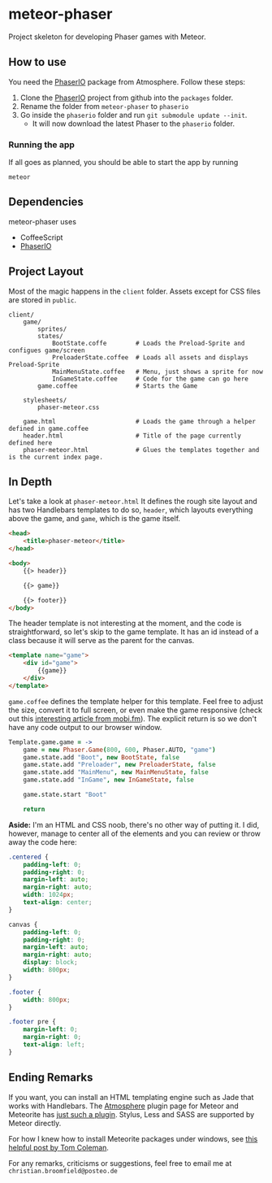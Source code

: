 meteor-phaser
=============

Project skeleton for developing Phaser games with Meteor.

## How to use

You need the [PhaserIO](https://github.com/thinkong/meteor-phaser/) package from Atmosphere. Follow these steps:

1. Clone the [PhaserIO](https://github.com/thinkong/meteor-phaser/) project from github into the `packages` folder.
2. Rename the folder from `meteor-phaser` to `phaserio`
3. Go inside the `phaserio` folder and run `git submodule update --init`.
	- It will now download the latest Phaser to the `phaserio` folder.

### Running the app

If all goes as planned, you should be able to start the app by running

`meteor`

## Dependencies

meteor-phaser uses

- CoffeeScript
- [PhaserIO](https://github.com/thinkong/meteor-phaser/)

## Project Layout

Most of the magic happens in the `client` folder. Assets except for CSS files are stored in `public`.

~~~
client/
	game/
		sprites/
		states/
			BootState.coffe        # Loads the Preload-Sprite and configues game/screen
			PreloaderState.coffee  # Loads all assets and displays Preload-Sprite
			MainMenuState.coffee   # Menu, just shows a sprite for now
			InGameState.coffee     # Code for the game can go here
		game.coffee	 			   # Starts the Game

	stylesheets/
		phaser-meteor.css

	game.html					   # Loads the game through a helper defined in game.coffee
	header.html					   # Title of the page currently defined here
	phaser-meteor.html			   # Glues the templates together and is the current index page.
~~~

## In Depth

Let's take a look at `phaser-meteor.html` It defines the rough site layout and has two Handlebars templates to do so, `header`, which layouts everything above the game, and `game`, which is the game itself.

~~~HTML
<head>
	<title>phaser-meteor</title>
</head>

<body>
	{{> header}}

	{{> game}}

	{{> footer}}
</body>
~~~

The header template is not interesting at the moment, and the code is straightforward, so let's skip to the game template. It has an id instead of a class because it will serve as the parent for the canvas.

~~~HTML
<template name="game">
	<div id="game">
		{{game}}
	</div>
</template>
~~~

`game.coffee` defines the template helper for this template. Feel free to adjust the size, convert it to full screen, or even make the game responsive (check out this [interesting article from mobi.fm](https://mobi.fm/blog/responsive-full-screen-phaser-test-html5-canvas-phaser/)). The explicit return is so we don't have any code output to our browser window.

~~~CoffeeScript
Template.game.game = ->
	game = new Phaser.Game(800, 600, Phaser.AUTO, "game")
	game.state.add "Boot", new BootState, false
	game.state.add "Preloader", new PreloaderState, false
	game.state.add "MainMenu", new MainMenuState, false
	game.state.add "InGame", new InGameState, false

	game.state.start "Boot"

	return
~~~

**Aside:** I'm an HTML and CSS noob, there's no other way of putting it. I did, however, manage to center all of the elements and you can review or throw away the code here:

~~~CSS
.centered {
	padding-left: 0;
	padding-right: 0;
	margin-left: auto;
	margin-right: auto;
	width: 1024px;
	text-align: center;
}

canvas {
	padding-left: 0;
	padding-right: 0;
	margin-left: auto;
	margin-right: auto;
	display: block;
	width: 800px;
}

.footer {
	width: 800px;
}

.footer pre {
	margin-left: 0;
	margin-right: 0;
	text-align: left;
}
~~~

## Ending Remarks

If you want, you can install an HTML templating engine such as Jade that works with Handlebars. The [Atmosphere](https://atmospherejs.com) plugin page for Meteor and Meteorite has [just such a plugin](https://atmospherejs.com/package/jade-handlebars). Stylus, Less and SASS are supported by Meteor directly.

For how I knew how to install Meteorite packages under windows, see [this helpful post by Tom Coleman](https://www.discovermeteor.com/blog/using-meteor-and-atmopshere-on-windows/).

For any remarks, criticisms or suggestions, feel free to email me at `christian.broomfield@posteo.de`
